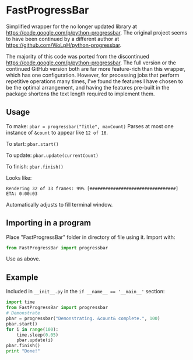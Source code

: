 # FastProgressBar

Simplified wrapper for the no longer updated library at https://code.google.com/p/python-progressbar.
The original project seems to have been continued by a different author at https://github.com/WoLpH/python-progressbar.

The majority of this code was ported from the discontinued https://code.google.com/p/python-progressbar. The full version or the continued GitHub version both are far more feature-rich than this wrapper, which has one configuration. However, for processing jobs that perform repetitive operations many times, I've found the features I have chosen to be the optimal arrangement, and having the features pre-built in the package shortens the text length required to implement them.

## Usage

To make:   `pbar = progressbar("Title", maxCount)`
           Parses at most one instance of `&count` to appear like `12 of 16`.
           
To start:  `pbar.start()`

To update: `pbar.update(currentCount)`

To finish: `pbar.finish()`

Looks like:

`Rendering 32 of 33 frames: 99% [#################################] ETA: 0:00:03`

Automatically adjusts to fill terminal window.

## Importing in a program

Place "FastProgressBar" folder in directory of file using it. Import with:

```python
from FastProgressBar import progressbar 
```

Use as above.

## Example
Included in `__init__.py` in the `if __name__ == '__main__'` section:
```python
import time
from FastProgressBar import progressbar
# Demonstrate
pbar = progressbar("Demonstrating. &count& complete.", 100)
pbar.start()
for i in range(100):
    time.sleep(0.05)
    pbar.update(i)
pbar.finish()
print "Done!"
```
